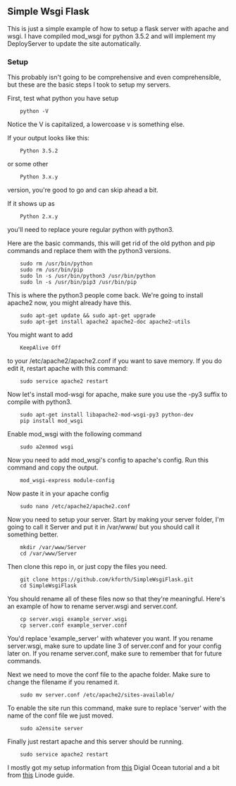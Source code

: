 ## Simple Wsgi Flask

This is just a simple example of how to setup a flask server with apache and wsgi. I have compiled mod_wsgi for python 3.5.2 and will implement my DeployServer to update the site automatically.

### Setup

This probably isn't going to be comprehensive and even comprehensible, but these are the basic steps I took to setup my servers.

First, test what python you have setup
```
	python -V
```
Notice the V is capitalized, a lowercoase v is something else.

If your output looks like this:
```
	Python 3.5.2
```
or some other 
```
	Python 3.x.y
``` 
version, you're good to go and can skip ahead a bit.

If it shows up as 
```
	Python 2.x.y
```
you'll need to replace youre regular python with python3.

Here are the basic commands, this will get rid of the old python and pip commands and replace them with the python3 versions.
```
	sudo rm /usr/bin/python
	sudo rm /usr/bin/pip
	sudo ln -s /usr/bin/python3 /usr/bin/python
	sudo ln -s /usr/bin/pip3 /usr/bin/pip
```

This is where the python3 people come back.
We're going to install apache2 now, you might already have this.
```
	sudo apt-get update && sudo apt-get upgrade
	sudo apt-get install apache2 apache2-doc apache2-utils
```
You might want to add 
```
	KeepAlive Off
```
to your /etc/apache2/apache2.conf if you want to save memory. If you do edit it, restart apache with this command:
```
	sudo service apache2 restart
```

Now let's install mod-wsgi for apache, make sure you use the -py3 suffix to compile with python3.
```
	sudo apt-get install libapache2-mod-wsgi-py3 python-dev
	pip install mod_wsgi
```
Enable mod_wsgi with the following command
```
	sudo a2enmod wsgi
```

Now you need to add mod_wsgi's config to apache's config. Run this command and copy the output.
```
	mod_wsgi-express module-config
```

Now paste it in your apache config
```
	sudo nano /etc/apache2/apache2.conf
```

Now you need to setup your server. Start by making your server folder, I'm going to call it Server and put it in /var/www/ but you should call it something better.
```
	mkdir /var/www/Server
	cd /var/www/Server
```

Then clone this repo in, or just copy the files you need.
```
	git clone https://github.com/kforth/SimpleWsgiFlask.git
	cd SimpleWsgiFlask
```

You should rename all of these files now so that they're meaningful. Here's an example of how to rename server.wsgi and server.conf.
```
	cp server.wsgi example_server.wsgi
	cp server.conf example_server.conf
```
You'd replace 'example_server' with whatever you want.
If you rename server.wsgi, make sure to update line 3 of server.conf and for your config later on.
If you rename server.conf, make sure to remember that for future commands.

Next we need to move the conf file to the apache folder. Make sure to change the filename if you renamed it.
```
	sudo mv server.conf /etc/apache2/sites-available/
```

To enable the site run this command, make sure to replace 'server' with the name of the conf file we just moved.
```
	sudo a2ensite server
```

Finally just restart apache and this server should be running.
```
	sudo service apache2 restart
```



I mostly got my setup information from [this](https://www.digitalocean.com/community/tutorials/how-to-deploy-a-flask-application-on-an-ubuntu-vps) Digial Ocean tutorial and a bit from [this](https://www.linode.com/docs/web-servers/apache/apache-web-server-on-ubuntu-14-04) Linode guide.